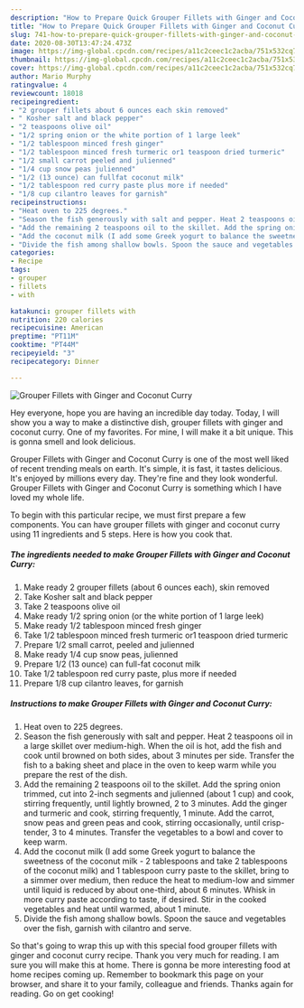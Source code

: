 ```yaml
---
description: "How to Prepare Quick Grouper Fillets with Ginger and Coconut Curry"
title: "How to Prepare Quick Grouper Fillets with Ginger and Coconut Curry"
slug: 741-how-to-prepare-quick-grouper-fillets-with-ginger-and-coconut-curry
date: 2020-08-30T13:47:24.473Z
image: https://img-global.cpcdn.com/recipes/a11c2ceec1c2acba/751x532cq70/grouper-fillets-with-ginger-and-coconut-curry-recipe-main-photo.jpg
thumbnail: https://img-global.cpcdn.com/recipes/a11c2ceec1c2acba/751x532cq70/grouper-fillets-with-ginger-and-coconut-curry-recipe-main-photo.jpg
cover: https://img-global.cpcdn.com/recipes/a11c2ceec1c2acba/751x532cq70/grouper-fillets-with-ginger-and-coconut-curry-recipe-main-photo.jpg
author: Mario Murphy
ratingvalue: 4
reviewcount: 18018
recipeingredient:
- "2 grouper fillets about 6 ounces each skin removed"
- " Kosher salt and black pepper"
- "2 teaspoons olive oil"
- "1/2 spring onion or the white portion of 1 large leek"
- "1/2 tablespoon minced fresh ginger"
- "1/2 tablespoon minced fresh turmeric or1 teaspoon dried turmeric"
- "1/2 small carrot peeled and julienned"
- "1/4 cup snow peas julienned"
- "1/2 (13 ounce) can fullfat coconut milk"
- "1/2 tablespoon red curry paste plus more if needed"
- "1/8 cup cilantro leaves for garnish"
recipeinstructions:
- "Heat oven to 225 degrees."
- "Season the fish generously with salt and pepper. Heat 2 teaspoons oil in a large skillet over medium-high. When the oil is hot, add the fish and cook until browned on both sides, about 3 minutes per side. Transfer the fish to a baking sheet and place in the oven to keep warm while you prepare the rest of the dish."
- "Add the remaining 2 teaspoons oil to the skillet. Add the spring onion trimmed, cut into 2-inch segments and julienned (about 1 cup) and cook, stirring frequently, until lightly browned, 2 to 3 minutes. Add the ginger and turmeric and cook, stirring frequently, 1 minute. Add the carrot, snow peas and green peas and cook, stirring occasionally, until crisp-tender, 3 to 4 minutes. Transfer the vegetables to a bowl and cover to keep warm."
- "Add the coconut milk (I add some Greek yogurt to balance the sweetness of the coconut milk - 2 tablespoons and take 2 tablespoons of the coconut milk) and 1 tablespoon curry paste to the skillet, bring to a simmer over medium, then reduce the heat to medium-low and simmer until liquid is reduced by about one-third, about 6 minutes. Whisk in more curry paste according to taste, if desired. Stir in the cooked vegetables and heat until warmed, about 1 minute."
- "Divide the fish among shallow bowls. Spoon the sauce and vegetables over the fish, garnish with cilantro and serve."
categories:
- Recipe
tags:
- grouper
- fillets
- with

katakunci: grouper fillets with 
nutrition: 220 calories
recipecuisine: American
preptime: "PT11M"
cooktime: "PT44M"
recipeyield: "3"
recipecategory: Dinner

---
```



![Grouper Fillets with Ginger and Coconut Curry](https://img-global.cpcdn.com/recipes/a11c2ceec1c2acba/751x532cq70/grouper-fillets-with-ginger-and-coconut-curry-recipe-main-photo.jpg)

Hey everyone, hope you are having an incredible day today. Today, I will show you a way to make a distinctive dish, grouper fillets with ginger and coconut curry. One of my favorites. For mine, I will make it a bit unique. This is gonna smell and look delicious.

Grouper Fillets with Ginger and Coconut Curry is one of the most well liked of recent trending meals on earth. It's simple, it is fast, it tastes delicious. It's enjoyed by millions every day. They're fine and they look wonderful. Grouper Fillets with Ginger and Coconut Curry is something which I have loved my whole life.




To begin with this particular recipe, we must first prepare a few components. You can have grouper fillets with ginger and coconut curry using 11 ingredients and 5 steps. Here is how you cook that.

<!--inarticleads1-->

##### The ingredients needed to make Grouper Fillets with Ginger and Coconut Curry:

1. Make ready 2 grouper fillets (about 6 ounces each), skin removed
1. Take  Kosher salt and black pepper
1. Take 2 teaspoons olive oil
1. Make ready 1/2 spring onion (or the white portion of 1 large leek)
1. Make ready 1/2 tablespoon minced fresh ginger
1. Take 1/2 tablespoon minced fresh turmeric or1 teaspoon dried turmeric
1. Prepare 1/2 small carrot, peeled and julienned
1. Make ready 1/4 cup snow peas, julienned
1. Prepare 1/2 (13 ounce) can full-fat coconut milk
1. Take 1/2 tablespoon red curry paste, plus more if needed
1. Prepare 1/8 cup cilantro leaves, for garnish




<!--inarticleads2-->

##### Instructions to make Grouper Fillets with Ginger and Coconut Curry:

1. Heat oven to 225 degrees.
1. Season the fish generously with salt and pepper. Heat 2 teaspoons oil in a large skillet over medium-high. When the oil is hot, add the fish and cook until browned on both sides, about 3 minutes per side. Transfer the fish to a baking sheet and place in the oven to keep warm while you prepare the rest of the dish.
1. Add the remaining 2 teaspoons oil to the skillet. Add the spring onion trimmed, cut into 2-inch segments and julienned (about 1 cup) and cook, stirring frequently, until lightly browned, 2 to 3 minutes. Add the ginger and turmeric and cook, stirring frequently, 1 minute. Add the carrot, snow peas and green peas and cook, stirring occasionally, until crisp-tender, 3 to 4 minutes. Transfer the vegetables to a bowl and cover to keep warm.
1. Add the coconut milk (I add some Greek yogurt to balance the sweetness of the coconut milk - 2 tablespoons and take 2 tablespoons of the coconut milk) and 1 tablespoon curry paste to the skillet, bring to a simmer over medium, then reduce the heat to medium-low and simmer until liquid is reduced by about one-third, about 6 minutes. Whisk in more curry paste according to taste, if desired. Stir in the cooked vegetables and heat until warmed, about 1 minute.
1. Divide the fish among shallow bowls. Spoon the sauce and vegetables over the fish, garnish with cilantro and serve.




So that's going to wrap this up with this special food grouper fillets with ginger and coconut curry recipe. Thank you very much for reading. I am sure you will make this at home. There is gonna be more interesting food at home recipes coming up. Remember to bookmark this page on your browser, and share it to your family, colleague and friends. Thanks again for reading. Go on get cooking!
